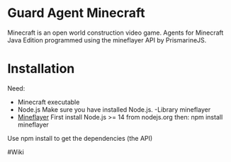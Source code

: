 
# Guard Agent Minecraft
Minecraft is an open world construction video game.
Agents for Minecraft Java Edition programmed using the mineflayer API by PrismarineJS.
# Installation
Need:
- Minecraft executable
- Node.js
Make sure you have installed Node.js.
-Library mineflayer
- [Mineflayer](https://mineflayer.prismarine.js.org/#/)
First install Node.js >= 14 from nodejs.org then:
npm install mineflayer

Use npm install to get the dependencies (the API)

#Wiki
